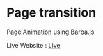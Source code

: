# Page transition  

Page Animation using Barba.js

Live Website : [Live](https://ShubhamkumarAnand.github.io/page_transition)